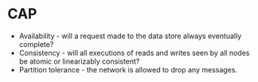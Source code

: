 # CAP

- Availability - will a request made to the data store always eventually complete?
- Consistency - will all executions of reads and writes seen by all nodes be atomic or linearizably consistent?
- Partition tolerance - the network is allowed to drop any messages.
